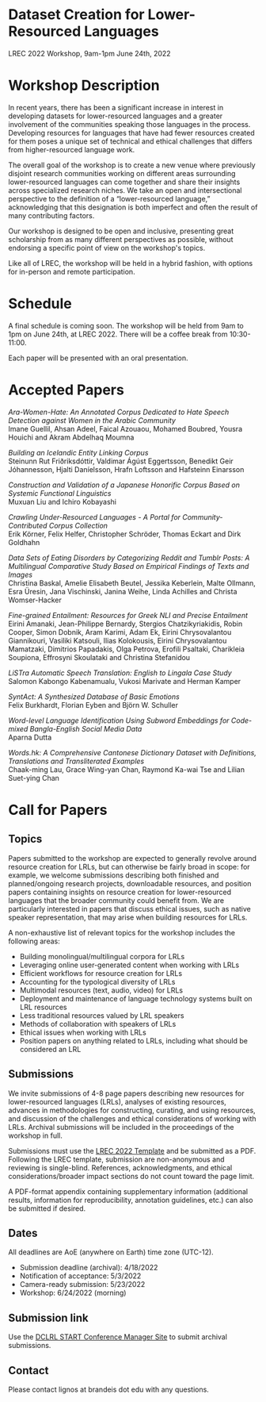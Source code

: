 # Dataset Creation for Lower-Resourced Languages

LREC 2022 Workshop, 9am-1pm June 24th, 2022

# Workshop Description

In recent years, there has been a significant increase in interest in developing datasets for lower-resourced languages and a greater involvement of the communities speaking those languages in the process. Developing resources for languages that have had fewer resources created for them poses a unique set of technical and ethical challenges that differs from higher-resourced language work.

The overall goal of the workshop is to create a new venue where previously disjoint research communities working on different areas surrounding lower-resourced languages can come together and share their insights across specialized research niches. We take an open and intersectional perspective to the definition of a “lower-resourced language,” acknowledging that this designation is both imperfect and often the result of many contributing factors.

Our workshop is designed to be open and inclusive, presenting great scholarship from as many different perspectives as possible, without endorsing a specific point of view on the workshop's topics.

Like all of LREC, the workshop will be held in a hybrid fashion, with options for in-person and remote participation.


# Schedule

A final schedule is coming soon. The workshop will be held from 9am to 1pm on June 24th, at LREC 2022. There will be a coffee break from 10:30-11:00.

Each paper will be presented with an oral presentation.


# Accepted Papers

*Ara-Women-Hate: An Annotated Corpus Dedicated to Hate Speech Detection against Women in the Arabic Community*  
Imane Guellil, Ahsan Adeel, Faical Azouaou, Mohamed Boubred, Yousra Houichi and Akram Abdelhaq Moumna

*Building an Icelandic Entity Linking Corpus*  
Steinunn Rut Friðriksdóttir, Valdimar Ágúst Eggertsson, Benedikt Geir Jóhannesson, Hjalti Daníelsson, Hrafn Loftsson and Hafsteinn Einarsson

*Construction and Validation of a Japanese Honorific Corpus Based on Systemic Functional Linguistics*  
Muxuan Liu and Ichiro Kobayashi

*Crawling Under-Resourced Languages - A Portal for Community-Contributed Corpus Collection*  
Erik Körner, Felix Helfer, Christopher Schröder, Thomas Eckart and Dirk Goldhahn

*Data Sets of Eating Disorders by Categorizing Reddit and Tumblr Posts: A Multilingual Comparative Study Based on Empirical Findings of Texts and Images*  
Christina Baskal, Amelie Elisabeth Beutel, Jessika Keberlein, Malte Ollmann, Esra Üresin, Jana Vischinski, Janina Weihe, Linda Achilles and Christa Womser-Hacker

*Fine-grained Entailment: Resources for Greek NLI and Precise Entailment*  
Eirini Amanaki, Jean-Philippe Bernardy, Stergios Chatzikyriakidis, Robin Cooper, Simon Dobnik, Aram Karimi, Adam Ek, Eirini Chrysovalantou Giannikouri, Vasiliki Katsouli, Ilias Kolokousis, Eirini Chrysovalantou Mamatzaki, Dimitrios Papadakis, Olga Petrova, Erofili Psaltaki, Charikleia Soupiona, Effrosyni Skoulataki and Christina Stefanidou

*LiSTra Automatic Speech Translation: English to Lingala Case Study*  
Salomon Kabongo Kabenamualu, Vukosi Marivate and Herman Kamper

*SyntAct: A Synthesized Database of Basic Emotions*  
Felix Burkhardt, Florian Eyben and Björn W. Schuller

*Word-level Language Identification Using Subword Embeddings for Code-mixed Bangla-English Social Media Data*  
Aparna Dutta

*Words.hk: A Comprehensive Cantonese Dictionary Dataset with Definitions, Translations and Transliterated Examples*  
Chaak-ming Lau, Grace Wing-yan Chan, Raymond Ka-wai Tse and Lilian Suet-ying Chan


# Call for Papers

## Topics

Papers submitted to the workshop are expected to generally revolve around resource creation for LRLs, but can otherwise be fairly broad in scope: for example, we welcome submissions describing both finished and planned/ongoing research projects, downloadable resources, and position papers containing insights on resource creation for lower-resourced languages that the broader community could benefit from. We are particularly interested in papers that discuss ethical issues, such as native speaker representation, that may arise when building resources for LRLs.

A non-exhaustive list of relevant topics for the workshop includes the following areas:

* Building monolingual/multilingual corpora for LRLs
* Leveraging online user-generated content when working with LRLs
* Efficient workflows for resource creation for LRLs
* Accounting for the typological diversity of LRLs
* Multimodal resources (text, audio, video) for LRLs
* Deployment and maintenance of language technology systems built on LRL resources
* Less traditional resources valued by LRL speakers
* Methods of collaboration with speakers of LRLs
* Ethical issues when working with LRLs
* Position papers on anything related to LRLs, including what should be considered an LRL

## Submissions

We invite submissions of 4-8 page papers describing new resources for lower-resourced languages (LRLs), analyses of existing resources, advances in methodologies for constructing, curating, and using resources, and discussion of the challenges and ethical considerations of working with LRLs. Archival submissions will be included in the proceedings of the workshop in full.

Submissions must use the [LREC 2022 Template](https://lrec2022.lrec-conf.org/en/submission2022/authors-kit/) and be submitted as a PDF.
Following the LREC template, submission are non-anonymous and reviewing is single-blind.
References, acknowledgments, and ethical considerations/broader impact sections do not count toward the page limit.

A PDF-format appendix containing supplementary information (additional results, information for reproducibility, annotation guidelines, etc.) can also be submitted if desired.


## Dates

All deadlines are AoE (anywhere on Earth) time zone (UTC-12).

* Submission deadline (archival): 4/18/2022
* Notification of acceptance: 5/3/2022
* Camera-ready submission: 5/23/2022
* Workshop: 6/24/2022 (morning)


## Submission link

Use the [DCLRL START Conference Manager Site](https://www.softconf.com/lrec2022/DataLRL/) to submit archival submissions.


## Contact

Please contact lignos at brandeis dot edu with any questions.
